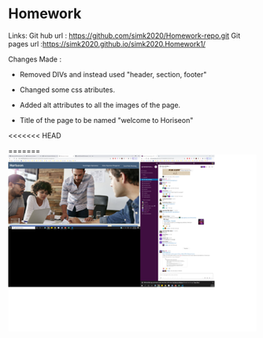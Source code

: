 # Homework

Links: 
Git hub url : https://github.com/simk2020/Homework-repo.git
Git pages url :https://simk2020.github.io/simk2020.Homework1/


Changes Made : 

- Removed DIVs and instead used "header, section, footer"

- Changed some css atributes.

- Added alt attributes to all the images of the page.

- Title of the page to be named "welcome to Horiseon"

<<<<<<< HEAD

=======
![demonstration](./assets/img1.png)

